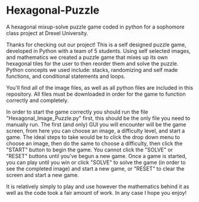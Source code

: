 # Hexagonal-Puzzle
A hexagonal mixup-solve puzzle game coded in python for a sophomore class project at Drexel University.

Thanks for checking out our project! This is a self designed puzzle game, developed in Python with a team of 5 students. Using self selected images, and mathematics we created a puzzle game that mixes up its own hexagonal tiles for the user to then reorder them and solve the puzzle. Python concepts we used include: stacks, randomizing and self made functions, and conditional statements and loops.

You'll find all of the image files, as well as all python files are included in this repository. All files must be downloaded in order for the game to function correctly and completely.

In order to start the game correctly you should run the file "Hexagonal_Image_Puzzle.py" first, this should be the only file you need to manually run. The first (and only) GUI you will encounter will be the game screen, from here you can choose an image, a difficulty level, and start a game. The ideal steps to take would be to click the drop down menu to choose an image, then do the same to choose a difficulty, then click the "START" button to begin the game. You cannot click the "SOLVE" or "RESET" buttons until you've begun a new game. Once a game is started, you can play until you win or click "SOLVE" to solve the game (in order to see the completed image) and start a new game, or "RESET" to clear the screen and start a new game.

It is relatively simply to play and use however the mathematics behind it as well as the code took a fair amount of work. In any case I hope you enjoy!
